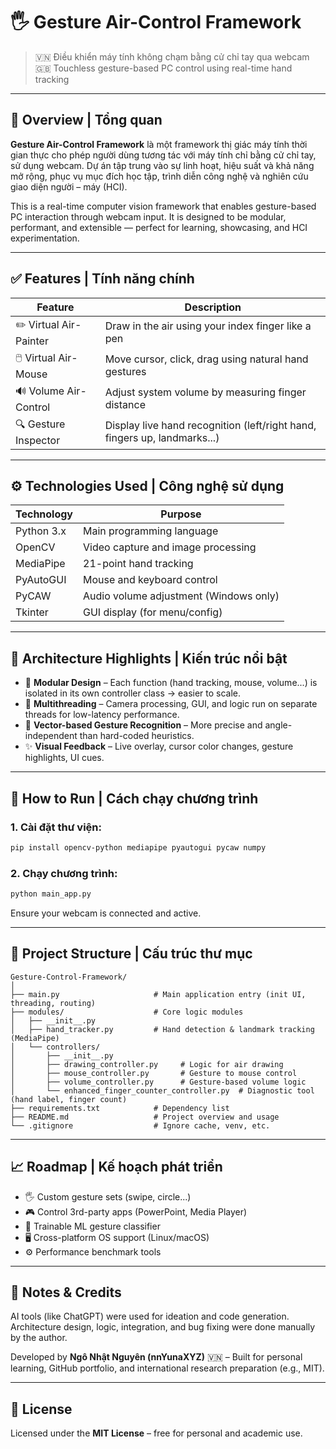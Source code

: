 # 🖐️ Gesture Air-Control Framework

> 🇻🇳 Điều khiển máy tính không chạm bằng cử chỉ tay qua webcam
> 🇬🇧 Touchless gesture-based PC control using real-time hand tracking

---

## 🎯 Overview | Tổng quan

**Gesture Air-Control Framework** là một framework thị giác máy tính thời gian thực cho phép người dùng tương tác với máy tính chỉ bằng cử chỉ tay, sử dụng webcam. Dự án tập trung vào sự linh hoạt, hiệu suất và khả năng mở rộng, phục vụ mục đích học tập, trình diễn công nghệ và nghiên cứu giao diện người – máy (HCI).

This is a real-time computer vision framework that enables gesture-based PC interaction through webcam input. It is designed to be modular, performant, and extensible — perfect for learning, showcasing, and HCI experimentation.

---

## ✅ Features | Tính năng chính

| Feature                | Description                                                               |
| ---------------------- | ------------------------------------------------------------------------- |
| ✏️ Virtual Air-Painter | Draw in the air using your index finger like a pen                        |
| 🖱️ Virtual Air-Mouse  | Move cursor, click, drag using natural hand gestures                      |
| 🔊 Volume Air-Control  | Adjust system volume by measuring finger distance                         |
| 🔍 Gesture Inspector   | Display live hand recognition (left/right hand, fingers up, landmarks...) |

---

## ⚙️ Technologies Used | Công nghệ sử dụng

| Technology | Purpose                                |
| ---------- | -------------------------------------- |
| Python 3.x | Main programming language              |
| OpenCV     | Video capture and image processing     |
| MediaPipe  | 21-point hand tracking                 |
| PyAutoGUI  | Mouse and keyboard control             |
| PyCAW      | Audio volume adjustment (Windows only) |
| Tkinter    | GUI display (for menu/config)          |

---

## 🧠 Architecture Highlights | Kiến trúc nổi bật

* 🧩 **Modular Design** – Each function (hand tracking, mouse, volume...) is isolated in its own controller class → easier to scale.
* 🔄 **Multithreading** – Camera processing, GUI, and logic run on separate threads for low-latency performance.
* 📐 **Vector-based Gesture Recognition** – More precise and angle-independent than hard-coded heuristics.
* ✨ **Visual Feedback** – Live overlay, cursor color changes, gesture highlights, UI cues.

---

## 🚀 How to Run | Cách chạy chương trình

### 1. Cài đặt thư viện:

```bash
pip install opencv-python mediapipe pyautogui pycaw numpy
```

### 2. Chạy chương trình:

```bash
python main_app.py
```

Ensure your webcam is connected and active.

---

## 📂 Project Structure | Cấu trúc thư mục

```
Gesture-Control-Framework/
│
├── main.py                     # Main application entry (init UI, threading, routing)
├── modules/                    # Core logic modules
│   ├── __init__.py
│   ├── hand_tracker.py         # Hand detection & landmark tracking (MediaPipe)
│   └── controllers/
│       ├── __init__.py
│       ├── drawing_controller.py     # Logic for air drawing
│       ├── mouse_controller.py       # Gesture to mouse control
│       ├── volume_controller.py      # Gesture-based volume logic
│       └── enhanced_finger_counter_controller.py  # Diagnostic tool (hand label, finger count)
├── requirements.txt            # Dependency list
├── README.md                   # Project overview and usage
└── .gitignore                  # Ignore cache, venv, etc.
```

---

## 📈 Roadmap | Kế hoạch phát triển

* 🖐️ Custom gesture sets (swipe, circle...)
* 🎮 Control 3rd-party apps (PowerPoint, Media Player)
* 🧠 Trainable ML gesture classifier
* 🖥 Cross-platform OS support (Linux/macOS)
* ⚙️ Performance benchmark tools

---

## 📌 Notes & Credits

AI tools (like ChatGPT) were used for ideation and code generation. Architecture design, logic, integration, and bug fixing were done manually by the author.

Developed by **Ngô Nhật Nguyên (nnYunaXYZ)** 🇻🇳 – Built for personal learning, GitHub portfolio, and international research preparation (e.g., MIT).

---

## 🪪 License

Licensed under the **MIT License** – free for personal and academic use.
